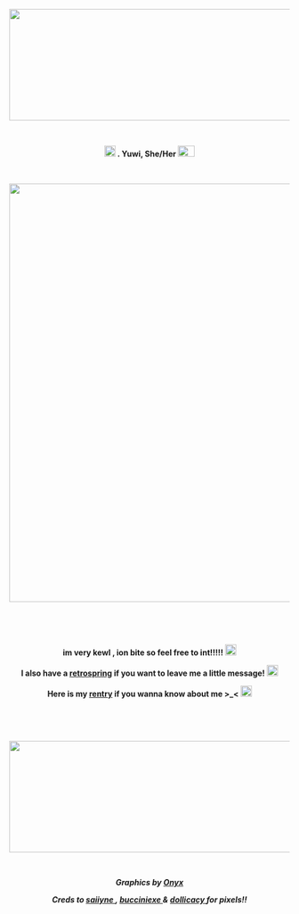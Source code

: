 <p align="center">
<img width="1000" height="200" src="https://file.garden/ZjhOfU74SkXuNnGg/foryuwid.png"
<p align="center">

&nbsp; 



<p align="center">
 <strong><img width="20" height="20" src="https://64.media.tumblr.com/afb5229bc156af6444a1bd0300ba4594/4d7d459449cf0bd5-05/s75x75_c1/2433a34b1e6a7cc5dd89976fb11e46b796501dd9.gifv" > . Yuwi, She/Her <img width="30" height="20" src="https://github.com/undeadlost/YUWI/assets/160256094/9c1eacf0-e630-43ef-8569-2fa4a716463e" </strong> 
</p>

&nbsp; 


<p align="center">
  <img width="1200" height="750" src="https://file.garden/ZjhOfU74SkXuNnGg/Yinlingraphics4yuwi.png">
</p>

&nbsp; 



&nbsp;  
 

<p align="center">
 <strong>im very kewl , ion bite so feel free to int!!!!! </strong> <img width="20" height="20" src="https://64.media.tumblr.com/d41d2336502684987b2dd15f1c6432fb/ef3796930a4ac20c-f7/s75x75_c1/75917dde8c3e08aa20023ee686a9c71e57d8db10.gifv"
</p>
<p align="center">
<strong> I also have a  <a href= "https://retrospring.net/@4rtistict" >retrospring</a> if you want to leave me a little message!  <img width="20" height="20" src="https://64.media.tumblr.com/1c34d63d43b94d17d0ee4d6c45134da8/ef3796930a4ac20c-68/s75x75_c1/71dfcbb894a0b64039300ed60efbd404002eb935.gifv" </strong>
</p>
<p align="center">
<strong> Here is my <a href= "https://rentry.co/4rtistic" >rentry</a> if you wanna know about me >_< </strong> <img width="20" height="20" src="https://64.media.tumblr.com/b64c3f8a0e0ebbfe87e1e3d219eb162e/d5f3956d46975a7f-b9/s75x75_c1/e548209a68836139ed9c4ed4bd6941c575cb4880.gifv"
</p>

&nbsp;



&nbsp;
<p align="center">
<img width="1000" height="200" src="https://file.garden/ZjhOfU74SkXuNnGg/foryuwid2.png"
<p align="center">

&nbsp;

<p align="center">
<i>Graphics by <a href= "https://github.com/undeadlost" >Onyx  </a></i>
</p>
<p align="center">
<i>Creds to <a href= "https://www.tumblr.com/saiiyne" >saiiyne  </a> , <a href= "https://www.tumblr.com/bucciniexe" >bucciniexe </a> & <a href= "https://www.tumblr.com/dollicacy" >dollicacy  </a> for pixels!!</i>
</p>
